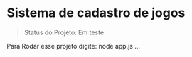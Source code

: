 <h1>Sistema de cadastro de jogos </h1>

>Status do Projeto: Em teste

Para Rodar esse projeto  digite:
node app.js
...
